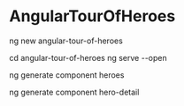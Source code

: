# AngularTourOfHeroes

ng new angular-tour-of-heroes

cd angular-tour-of-heroes
ng serve --open

ng generate component heroes

ng generate component hero-detail